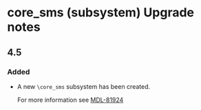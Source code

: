 # core_sms (subsystem) Upgrade notes

## 4.5

### Added

- A new `\core_sms` subsystem has been created.

  For more information see [MDL-81924](https://tracker.agpu.org/browse/MDL-81924)
